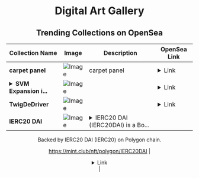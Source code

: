 <div align="center">

# Digital Art Gallery

## Trending Collections on OpenSea

| Collection Name                       | Image                                                                                     | Description                       | OpenSea Link                                                                                          |
|---------------------------------------|-------------------------------------------------------------------------------------------|-----------------------------------|--------------------------------------------------------------------------------------------------------|
| **carpet panel** | ![Image](https://i.seadn.io/s/raw/files/96a69c087c2c528ec8f5469e3599b0f9.jpg?w=500&auto=format?w=200&auto=format) | carpet panel | <details><summary>Link</summary>[carpet panel](https://opensea.io/collection/carpet-panel-3)</details> |
| **<details><summary>SVM Expansion i...</summary>SVM Expansion is accelerating.</details>** | ![Image](https://i.seadn.io/s/raw/files/3c7aedf557d92fa4f5b37a935d3911c2.jpg?w=500&auto=format?w=200&auto=format) |  | <details><summary>Link</summary>[SVM Expansion is accelerating.](https://opensea.io/collection/svm-expansion-is-accelerating)</details> |
| **TwigDeDriver** | ![Image](https://i.seadn.io/s/raw/files/a4c4e7f1f77866069b46a9f837175c1f.png?w=500&auto=format?w=200&auto=format) |  | <details><summary>Link</summary>[TwigDeDriver](https://opensea.io/collection/twigdedriver)</details> |
| **IERC20 DAI** | ![Image](https://i.seadn.io/s/raw/files/7cac17f2c3c068023d03e102cc6d7ded.jpg?w=500&auto=format?w=200&auto=format) | <details><summary>IERC20 DAI (IERC20DAI) is a Bo...</summary>IERC20 DAI (IERC20DAI) is a Bonding Curved ERC-1155 token created on mint.club.

Backed by IERC20 DAI (IERC20) on Polygon chain.

https://mint.club/nft/polygon/IERC20DAI</details> | <details><summary>Link</summary>[IERC20 DAI](https://opensea.io/collection/ierc20-dai)</details> |

</div>